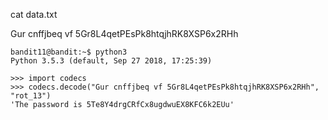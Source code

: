 cat data.txt

Gur cnffjbeq vf 5Gr8L4qetPEsPk8htqjhRK8XSP6x2RHh

```
bandit11@bandit:~$ python3 
Python 3.5.3 (default, Sep 27 2018, 17:25:39) 

>>> import codecs
>>> codecs.decode("Gur cnffjbeq vf 5Gr8L4qetPEsPk8htqjhRK8XSP6x2RHh", "rot_13")
'The password is 5Te8Y4drgCRfCx8ugdwuEX8KFC6k2EUu'

```